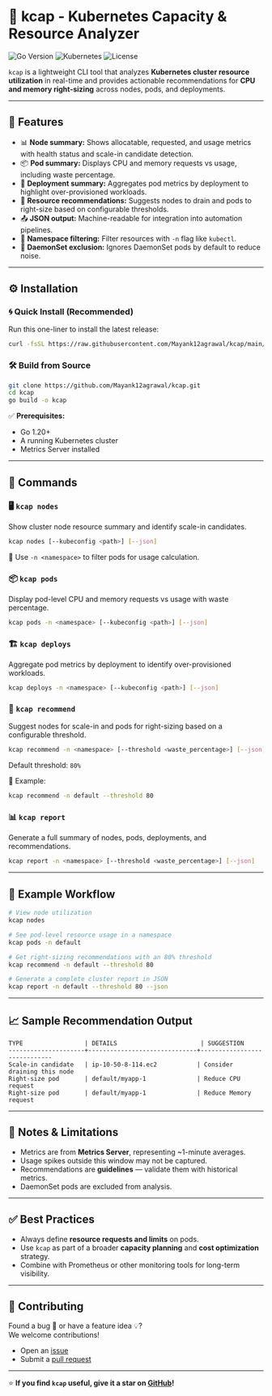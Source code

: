 
# 🌱 kcap - Kubernetes Capacity & Resource Analyzer

![Go Version](https://img.shields.io/badge/Go-1.20+-blue)
![Kubernetes](https://img.shields.io/badge/Kubernetes-Compatible-326CE5?logo=kubernetes)
![License](https://img.shields.io/badge/License-MIT-yellow)

`kcap` is a lightweight CLI tool that analyzes **Kubernetes cluster resource utilization** in real-time and provides actionable recommendations for **CPU and memory right-sizing** across nodes, pods, and deployments.

---

## 🚀 Features

- 📊 **Node summary:** Shows allocatable, requested, and usage metrics with health status and scale-in candidate detection.
- 📦 **Pod summary:** Displays CPU and memory requests vs usage, including waste percentage.
- 🧬 **Deployment summary:** Aggregates pod metrics by deployment to highlight over-provisioned workloads.
- 🧠 **Resource recommendations:** Suggests nodes to drain and pods to right-size based on configurable thresholds.
- 📤 **JSON output:** Machine-readable for integration into automation pipelines.
- 🧹 **Namespace filtering:** Filter resources with `-n` flag like `kubectl`.
- 🚫 **DaemonSet exclusion:** Ignores DaemonSet pods by default to reduce noise.

---

## ⚙️ Installation

### 🌀 Quick Install (Recommended)

Run this one-liner to install the latest release:
```bash
curl -fsSL https://raw.githubusercontent.com/Mayank12agrawal/kcap/main/install.sh | bash
```

### 🛠️ Build from Source

```bash
git clone https://github.com/Mayank12agrawal/kcap.git
cd kcap
go build -o kcap
```

✅ **Prerequisites:**
- Go 1.20+  
- A running Kubernetes cluster  
- Metrics Server installed  

---

## 📘 Commands

### 🖥️ `kcap nodes`
Show cluster node resource summary and identify scale-in candidates.
```bash
kcap nodes [--kubeconfig <path>] [--json]
```
📌 Use `-n <namespace>` to filter pods for usage calculation.

### 📦 `kcap pods`
Display pod-level CPU and memory requests vs usage with waste percentage.
```bash
kcap pods -n <namespace> [--kubeconfig <path>] [--json]
```

### 🏗️ `kcap deploys`
Aggregate pod metrics by deployment to identify over-provisioned workloads.
```bash
kcap deploys -n <namespace> [--kubeconfig <path>] [--json]
```

### 🧠 `kcap recommend`
Suggest nodes for scale-in and pods for right-sizing based on a configurable threshold.
```bash
kcap recommend -n <namespace> [--threshold <waste_percentage>] [--json]
```
Default threshold: `80%`

📌 Example:
```bash
kcap recommend -n default --threshold 80
```

### 📊 `kcap report`
Generate a full summary of nodes, pods, deployments, and recommendations.
```bash
kcap report -n <namespace> [--threshold <waste_percentage>] [--json]
```

---

## 🧪 Example Workflow

```bash
# View node utilization
kcap nodes

# See pod-level resource usage in a namespace
kcap pods -n default

# Get right-sizing recommendations with an 80% threshold
kcap recommend -n default --threshold 80

# Generate a complete cluster report in JSON
kcap report -n default --threshold 80 --json
```

---

## 📈 Sample Recommendation Output

```text
TYPE                 | DETAILS                       | SUGGESTION
---------------------+------------------------------+-----------------------------
Scale-in candidate   | ip-10-50-8-114.ec2           | Consider draining this node
Right-size pod       | default/myapp-1              | Reduce CPU request
Right-size pod       | default/myapp-1              | Reduce Memory request
```

---

## 📌 Notes & Limitations

- Metrics are from **Metrics Server**, representing ~1-minute averages.  
- Usage spikes outside this window may not be captured.  
- Recommendations are **guidelines** — validate them with historical metrics.  
- DaemonSet pods are excluded from analysis.

---

## ✅ Best Practices

- Always define **resource requests and limits** on pods.
- Use `kcap` as part of a broader **capacity planning** and **cost optimization** strategy.
- Combine with Prometheus or other monitoring tools for long-term visibility.

---

## 🤝 Contributing

Found a bug 🐛 or have a feature idea 💡?  
We welcome contributions!

- Open an [issue](https://github.com/Mayank12agrawal/kcap/issues)
- Submit a [pull request](https://github.com/Mayank12agrawal/kcap/pulls)

---

⭐ **If you find `kcap` useful, give it a star on [GitHub](https://github.com/Mayank12agrawal/kcap)!**
